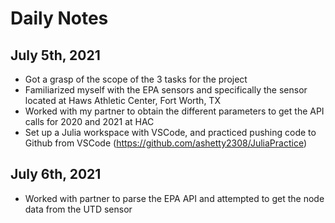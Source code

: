 # Daily Notes 

## July 5th, 2021
- Got a grasp of the scope of the 3 tasks for the project 
- Familiarized myself with the EPA sensors and specifically the sensor located at Haws Athletic Center, Fort Worth, TX
- Worked with my partner to obtain the different parameters to get the API calls for 2020 and 2021 at HAC 
- Set up a Julia workspace with VSCode, and practiced pushing code to Github from VSCode (https://github.com/ashetty2308/JuliaPractice)

## July 6th, 2021
- Worked with partner to parse the EPA API and attempted to get the node data from the UTD sensor 
